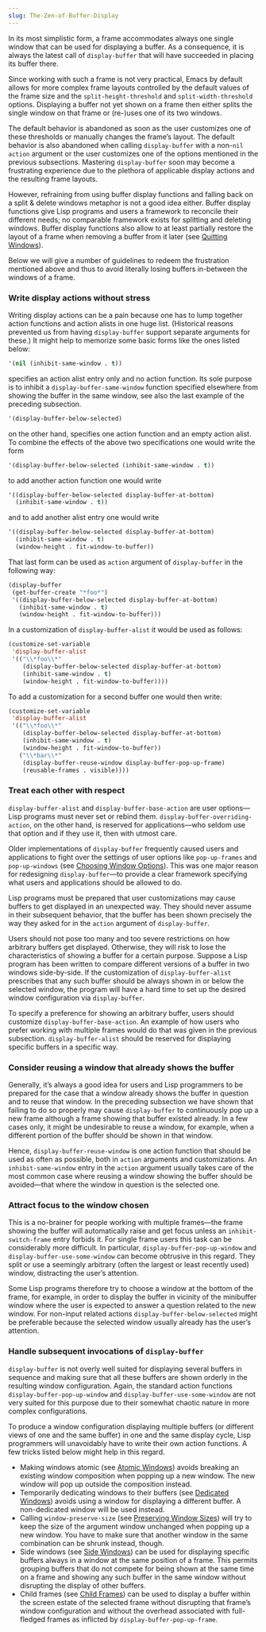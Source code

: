```yaml
---
slug: The-Zen-of-Buffer-Display
---
```


In its most simplistic form, a frame accommodates always one single window that can be used for displaying a buffer. As a consequence, it is always the latest call of `display-buffer` that will have succeeded in placing its buffer there.

Since working with such a frame is not very practical, Emacs by default allows for more complex frame layouts controlled by the default values of the frame size and the `split-height-threshold` and `split-width-threshold` options. Displaying a buffer not yet shown on a frame then either splits the single window on that frame or (re-)uses one of its two windows.

The default behavior is abandoned as soon as the user customizes one of these thresholds or manually changes the frame’s layout. The default behavior is also abandoned when calling `display-buffer` with a non-`nil` `action` argument or the user customizes one of the options mentioned in the previous subsections. Mastering `display-buffer` soon may become a frustrating experience due to the plethora of applicable display actions and the resulting frame layouts.

However, refraining from using buffer display functions and falling back on a split & delete windows metaphor is not a good idea either. Buffer display functions give Lisp programs and users a framework to reconcile their different needs; no comparable framework exists for splitting and deleting windows. Buffer display functions also allow to at least partially restore the layout of a frame when removing a buffer from it later (see [Quitting Windows](Quitting-Windows)).

Below we will give a number of guidelines to redeem the frustration mentioned above and thus to avoid literally losing buffers in-between the windows of a frame.

### Write display actions without stress

Writing display actions can be a pain because one has to lump together action functions and action alists in one huge list. (Historical reasons prevented us from having `display-buffer` support separate arguments for these.) It might help to memorize some basic forms like the ones listed below:

```lisp
'(nil (inhibit-same-window . t))
```

specifies an action alist entry only and no action function. Its sole purpose is to inhibit a `display-buffer-same-window` function specified elsewhere from showing the buffer in the same window, see also the last example of the preceding subsection.

```lisp
'(display-buffer-below-selected)
```

on the other hand, specifies one action function and an empty action alist. To combine the effects of the above two specifications one would write the form

```lisp
'(display-buffer-below-selected (inhibit-same-window . t))
```

to add another action function one would write

```lisp
'((display-buffer-below-selected display-buffer-at-bottom)
  (inhibit-same-window . t))
```

and to add another alist entry one would write

```lisp
'((display-buffer-below-selected display-buffer-at-bottom)
  (inhibit-same-window . t)
  (window-height . fit-window-to-buffer))
```

That last form can be used as `action` argument of `display-buffer` in the following way:

```lisp
(display-buffer
 (get-buffer-create "*foo*")
 '((display-buffer-below-selected display-buffer-at-bottom)
   (inhibit-same-window . t)
   (window-height . fit-window-to-buffer)))
```

In a customization of `display-buffer-alist` it would be used as follows:

```lisp
(customize-set-variable
 'display-buffer-alist
 '(("\\*foo\\*"
    (display-buffer-below-selected display-buffer-at-bottom)
    (inhibit-same-window . t)
    (window-height . fit-window-to-buffer))))
```

To add a customization for a second buffer one would then write:

```lisp
(customize-set-variable
 'display-buffer-alist
 '(("\\*foo\\*"
    (display-buffer-below-selected display-buffer-at-bottom)
    (inhibit-same-window . t)
    (window-height . fit-window-to-buffer))
   ("\\*bar\\*"
    (display-buffer-reuse-window display-buffer-pop-up-frame)
    (reusable-frames . visible))))
```

### Treat each other with respect

`display-buffer-alist` and `display-buffer-base-action` are user options—Lisp programs must never set or rebind them. `display-buffer-overriding-action`, on the other hand, is reserved for applications—who seldom use that option and if they use it, then with utmost care.

Older implementations of `display-buffer` frequently caused users and applications to fight over the settings of user options like `pop-up-frames` and `pop-up-windows` (see [Choosing Window Options](Choosing-Window-Options)). This was one major reason for redesigning `display-buffer`—to provide a clear framework specifying what users and applications should be allowed to do.

Lisp programs must be prepared that user customizations may cause buffers to get displayed in an unexpected way. They should never assume in their subsequent behavior, that the buffer has been shown precisely the way they asked for in the `action` argument of `display-buffer`.

Users should not pose too many and too severe restrictions on how arbitrary buffers get displayed. Otherwise, they will risk to lose the characteristics of showing a buffer for a certain purpose. Suppose a Lisp program has been written to compare different versions of a buffer in two windows side-by-side. If the customization of `display-buffer-alist` prescribes that any such buffer should be always shown in or below the selected window, the program will have a hard time to set up the desired window configuration via `display-buffer`.

To specify a preference for showing an arbitrary buffer, users should customize `display-buffer-base-action`. An example of how users who prefer working with multiple frames would do that was given in the previous subsection. `display-buffer-alist` should be reserved for displaying specific buffers in a specific way.

### Consider reusing a window that already shows the buffer

Generally, it’s always a good idea for users and Lisp programmers to be prepared for the case that a window already shows the buffer in question and to reuse that window. In the preceding subsection we have shown that failing to do so properly may cause `display-buffer` to continuously pop up a new frame although a frame showing that buffer existed already. In a few cases only, it might be undesirable to reuse a window, for example, when a different portion of the buffer should be shown in that window.

Hence, `display-buffer-reuse-window` is one action function that should be used as often as possible, both in `action` arguments and customizations. An `inhibit-same-window` entry in the `action` argument usually takes care of the most common case where reusing a window showing the buffer should be avoided—that where the window in question is the selected one.

### Attract focus to the window chosen

This is a no-brainer for people working with multiple frames—the frame showing the buffer will automatically raise and get focus unless an `inhibit-switch-frame` entry forbids it. For single frame users this task can be considerably more difficult. In particular, `display-buffer-pop-up-window` and `display-buffer-use-some-window` can become obtrusive in this regard. They split or use a seemingly arbitrary (often the largest or least recently used) window, distracting the user’s attention.

Some Lisp programs therefore try to choose a window at the bottom of the frame, for example, in order to display the buffer in vicinity of the minibuffer window where the user is expected to answer a question related to the new window. For non-input related actions `display-buffer-below-selected` might be preferable because the selected window usually already has the user’s attention.

### Handle subsequent invocations of `display-buffer`

`display-buffer` is not overly well suited for displaying several buffers in sequence and making sure that all these buffers are shown orderly in the resulting window configuration. Again, the standard action functions `display-buffer-pop-up-window` and `display-buffer-use-some-window` are not very suited for this purpose due to their somewhat chaotic nature in more complex configurations.

To produce a window configuration displaying multiple buffers (or different views of one and the same buffer) in one and the same display cycle, Lisp programmers will unavoidably have to write their own action functions. A few tricks listed below might help in this regard.

*   Making windows atomic (see [Atomic Windows](Atomic-Windows)) avoids breaking an existing window composition when popping up a new window. The new window will pop up outside the composition instead.
*   Temporarily dedicating windows to their buffers (see [Dedicated Windows](Dedicated-Windows)) avoids using a window for displaying a different buffer. A non-dedicated window will be used instead.
*   Calling `window-preserve-size` (see [Preserving Window Sizes](Preserving-Window-Sizes)) will try to keep the size of the argument window unchanged when popping up a new window. You have to make sure that another window in the same combination can be shrunk instead, though.
*   Side windows (see [Side Windows](Side-Windows)) can be used for displaying specific buffers always in a window at the same position of a frame. This permits grouping buffers that do not compete for being shown at the same time on a frame and showing any such buffer in the same window without disrupting the display of other buffers.
*   Child frames (see [Child Frames](Child-Frames)) can be used to display a buffer within the screen estate of the selected frame without disrupting that frame’s window configuration and without the overhead associated with full-fledged frames as inflicted by `display-buffer-pop-up-frame`.
